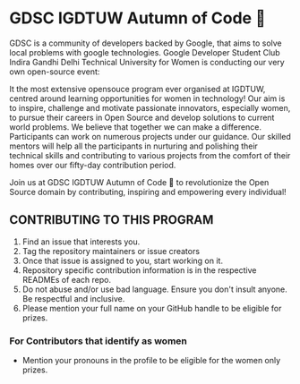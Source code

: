 # GDSC IGDTUW Autumn of Code 🍁

GDSC is a community of developers backed by Google, that aims to solve local problems with google technologies. Google Developer Student Club Indira Gandhi Delhi Technical University for Women is conducting our very own open-source event: 


It the most extensive opensouce program ever organised at IGDTUW, centred around learning opportunities for women in technology! Our aim is to inspire, challenge and motivate passionate innovators, especially women, to pursue their careers in Open Source and develop solutions to current world problems. We believe that together we can make a difference. Participants can work on numerous projects under our guidance. Our skilled mentors will help all the participants in nurturing and polishing their technical skills and contributing to various projects from the comfort of their homes over our fifty-day contribution period. 

Join us at GDSC IGDTUW Autumn of Code 🍁 to revolutionize the Open Source domain by contributing, inspiring and empowering every individual!

## CONTRIBUTING TO THIS PROGRAM
1. Find an issue that interests you.
2. Tag the repository maintainers or issue creators
3. Once that issue is assigned to you, start working on it.
4. Repository specific contribution information is in the respective READMEs of each repo.
5. Do not abuse and/or use bad language. Ensure you don't insult anyone. Be respectful and inclusive.
6. Please mention your full name on your GitHub handle to be eligible for prizes.

### For Contributors that identify as women
- Mention your pronouns in the profile to be eligible for the women only prizes.
